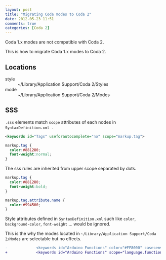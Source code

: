 ```yaml
---
layout: post
title: "Migrating Coda modes to Coda 2"
date: 2012-05-23 11:51
comments: true
categories: [Coda 2]
---
```


Coda 1.x modes are not compatible with Coda 2.

This is how to migrate Coda 1.x modes to Coda 2.

<!--more-->

## Locations
<dl>
<dt>style</dt><dd>~/Library/Application Support/Coda 2/Styles</dd>
<dt>mode</dt><dd>~/Library/Application Support/Coda 2/Modes</dd>
</dl>

## SSS
`.sss` elements match `scope` attributes of each nodes in `SyntaxDefinition.xml `.

```xml
<keywords id="Tags" useforautocomplete="no" scope="markup.tag">
```

```css
markup.tag {
  color:#881280;
  font-weight:normal;
}
```

The sss rules are inherited from upper scope separated by dots.

```css
markup.tag {
  color:#881280;
  font-weight:bold;
}

markup.tag.attribute.name {
  color:#994500;
}
```

Style attributes defined in `SyntaxDefinition.xml` such like `color`, `background-color`, `font-weight` ... would be ignored.

This is the why the modes located in `~/Library/Application Support/Coda 2/Modes` are selectable but no effects.

```diff
-             <keywords id="Arduino Functions" color="#FF8000" casesensitive="no" useforautocomplete="yes">
+             <keywords id="Arduino Functions" scope="language.function" casesensitive="no" useforautocomplete="yes">
```